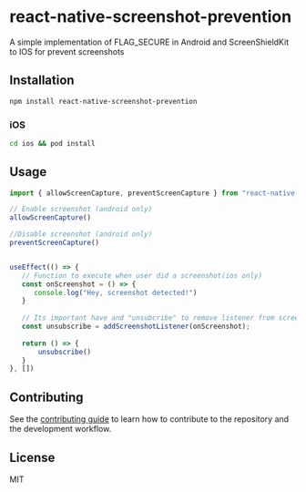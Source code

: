 # react-native-screenshot-prevention

A simple implementation of FLAG_SECURE in Android and ScreenShieldKit to IOS for prevent screenshots

## Installation

```sh
npm install react-native-screenshot-prevention
```

### iOS

```sh
cd ios && pod install
```

## Usage

```js
import { allowScreenCapture, preventScreenCapture } from "react-native-screenshot-prevention";

// Enable screenshot (android only)
allowScreenCapture()

//Disable screenshot (android only)
preventScreenCapture()


useEffect(() => {
   // Function to execute when user did a screenshot(ios only)
   const onScreenshot = () => {
      console.log("Hey, screenshot detected!")   
   }
    
   // Its important have and "unsubcribe" to remove listener from screen is dismonted
   const unsubscribe = addScreenshotListener(onScreenshot);
  
   return () => { 
       unsubscribe()
   }
}, [])
```

## Contributing

See the [contributing guide](CONTRIBUTING.md) to learn how to contribute to the repository and the development workflow.

## License

MIT
